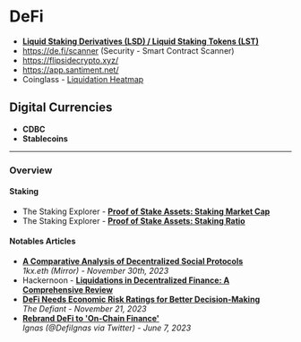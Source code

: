 # DeFi

- **[Liquid Staking Derivatives (LSD) / Liquid Staking Tokens (LST)](Liquid%20Staking.md)**
- https://de.fi/scanner (Security - Smart Contract Scanner)
- https://flipsidecrypto.xyz/
- https://app.santiment.net/
- Coinglass - [Liquidation Heatmap](https://www.coinglass.com/LiquidationData)

## Digital Currencies
- **CDBC**
- **Stablecoins**

----

### Overview

#### Staking

- The Staking Explorer - [**Proof of Stake Assets: Staking Market Cap**](https://beta.stakingrewards.com/assets/proof-of-stake?sort=staking_marketcap&timeframe=7d&order=desc)
- The Staking Explorer - [**Proof of Stake Assets: Staking Ratio**](https://beta.stakingrewards.com/assets/proof-of-stake?sort=staking_ratio&timeframe=7d&order=desc)

#### Notables Articles

- [**A Comparative Analysis of Decentralized Social Protocols**](https://mirror.xyz/1kx.eth/tXasEjk3t7YX8XWSkhelUBTnQ3kf46Bux-0ooR42x0w)
  <br/>_1kx.eth (Mirror) - November 30th, 2023_
- Hackernoon - [**Liquidations in Decentralized Finance: A Comprehensive Review**](https://hackernoon.com/liquidations-in-decentralized-finance-a-comprehensive-review)
- [**DeFi Needs Economic Risk Ratings for Better Decision-Making**](https://thedefiant.io/defi-needs-economic-risk-ratings-for-better-decision-making)
  <br/>_The Defiant - November 21, 2023_
- [**Rebrand DeFi to 'On-Chain Finance'**](https://twitter.com/DefiIgnas/status/1635980049437585409)
  <br/>_Ignas (@DefiIgnas via Twitter) - June 7, 2023_

